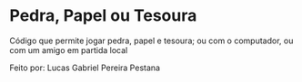 # Pedra, Papel ou Tesoura
Código que permite jogar pedra, papel e tesoura; ou com o computador, ou com um amigo em partida local

Feito por: Lucas Gabriel Pereira Pestana

